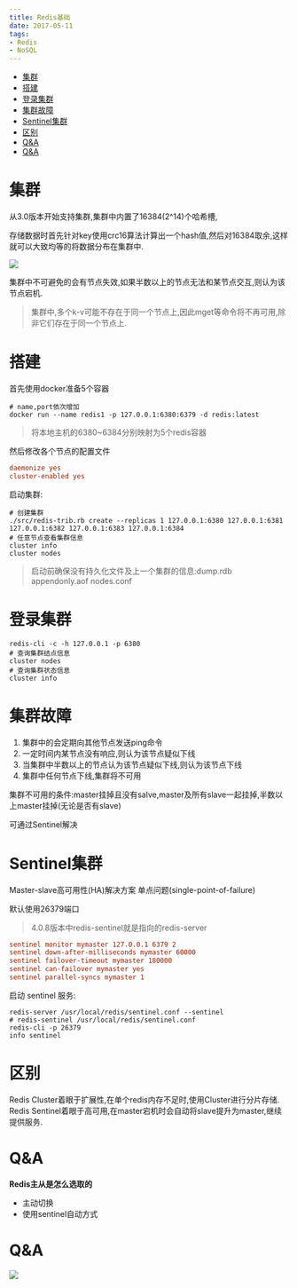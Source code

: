 ```yaml
---
title: Redis基础
date: 2017-05-11
tags:
- Redis
- NoSQL
---
```

<!-- TOC -->

- [集群](#集群)
- [搭建](#搭建)
- [登录集群](#登录集群)
- [集群故障](#集群故障)
- [Sentinel集群](#sentinel集群)
- [区别](#区别)
- [Q&A](#qa)
- [Q&A](#qa-1)

<!-- /TOC -->
# 集群

从3.0版本开始支持集群,集群中内置了16384(2^14)个哈希槽,

存储数据时首先针对key使用crc16算法计算出一个hash值,然后对16384取余,这样就可以大致均等的将数据分布在集群中.

![](https://raw.githubusercontent.com/LuVx21/doc/master/source/_posts/99.img/redis_cluster.png)

集群中不可避免的会有节点失效,如果半数以上的节点无法和某节点交互,则认为该节点宕机.

> 集群中,多个k-v可能不存在于同一个节点上,因此mget等命令将不再可用,除非它们存在于同一个节点上.

# 搭建

首先使用docker准备5个容器

```shell
# name,port依次增加
docker run --name redis1 -p 127.0.0.1:6380:6379 -d redis:latest
```

> 将本地主机的6380~6384分别映射为5个redis容器

然后修改各个节点的配置文件
```conf
daemonize yes
cluster-enabled yes
```

启动集群:

```shell
# 创建集群
./src/redis-trib.rb create --replicas 1 127.0.0.1:6380 127.0.0.1:6381 127.0.0.1:6382 127.0.0.1:6383 127.0.0.1:6384
# 任意节点查看集群信息
cluster info
cluster nodes
```

> 启动前确保没有持久化文件及上一个集群的信息:dump.rdb appendonly.aof nodes.conf

# 登录集群

```shell
redis-cli -c -h 127.0.0.1 -p 6380
# 查询集群结点信息
cluster nodes
# 查询集群状态信息
cluster info
```

# 集群故障

1. 集群中的会定期向其他节点发送ping命令
2. 一定时间内某节点没有响应,则认为该节点疑似下线
3. 当集群中半数以上的节点认为该节点疑似下线,则认为该节点下线
4. 集群中任何节点下线,集群将不可用

集群不可用的条件:master挂掉且没有salve,master及所有slave一起挂掉,半数以上master挂掉(无论是否有slave)

可通过Sentinel解决

# Sentinel集群

Master-slave高可用性(HA)解决方案
单点问题(single-point-of-failure)

默认使用26379端口

> 4.0.8版本中redis-sentinel就是指向的redis-server

```conf
sentinel monitor mymaster 127.0.0.1 6379 2
sentinel down-after-milliseconds mymaster 60000
sentinel failover-timeout mymaster 180000
sentinel can-failover mymaster yes
sentinel parallel-syncs mymaster 1
```

启动 sentinel 服务:
```shell
redis-server /usr/local/redis/sentinel.conf --sentinel
# redis-sentinel /usr/local/redis/sentinel.conf
redis-cli -p 26379
info sentinel
```

# 区别

Redis Cluster着眼于扩展性,在单个redis内存不足时,使用Cluster进行分片存储.
Redis Sentinel着眼于高可用,在master宕机时会自动将slave提升为master,继续提供服务.

# Q&A

**Redis主从是怎么选取的**
* 主动切换
* 使用sentinel自动方式

# Q&A


[![](https://static.segmentfault.com/v-5b1df2a7/global/img/creativecommons-cc.svg)](https://creativecommons.org/licenses/by-nc-nd/4.0/)
